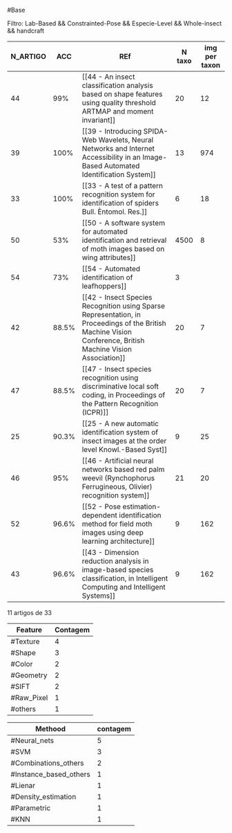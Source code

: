 #Base


Filtro:
Lab-Based && Constrainted-Pose && Especie-Level && Whole-insect && handcraft

| N_ARTIGO | ACC   | REf                                                                                                                                                          | N taxo | img per taxon |
| -------- | ----- | ------------------------------------------------------------------------------------------------------------------------------------------------------------ | ------ | ------------- |
| 44       | 99%   | [[44 - An insect classification analysis based on shape features using quality threshold ARTMAP and moment invariant]]                                       | 20     | 12            |
| 39       | 100%  | [[39 - Introducing SPIDA-Web Wavelets, Neural Networks and Internet Accessibility in an Image-Based Automated Identification System]]                        | 13     | 974           |
| 33       | 100%  | [[33 - A test of a pattern recognition system for identification of spiders Bull. Èntomol. Res.]]                                                            | 6      | 18            |
| 50       | 53%   | [[50 - A software system for automated identification and retrieval of moth images based on wing attributes]]                                                | 4500   | 8             |
| 54       | 73%   | [[54 - Automated identification of leafhoppers]]                                                                                                             | 3      |               |
| 42       | 88.5% | [[42 - Insect Species Recognition using Sparse Representation, in Proceedings of the British Machine Vision Conference, British Machine Vision Association]] | 20     | 7             |
| 47       | 88.5% | [[47 - Insect species recognition using discriminative local soft coding, in Proceedings of the Pattern Recognition (ICPR)]]                                 | 20     | 7             |
| 25       | 90.3% | [[25 - A new automatic identification system of insect images at the order level Knowl.-Based Syst]]                                                         | 9      | 25            |
| 46       | 95%   | [[46 - Artificial neural networks based red palm weevil (Rynchophorus Ferrugineous, Olivier) recognition system]]                                            | 21     | 20            |
| 52       | 96.6% | [[52 - Pose estimation-dependent identification method for field moth images using deep learning architecture]]                                              | 9      | 162           |
| 43       | 96.6% | [[43 - Dimension reduction analysis in image-based species classification, in Intelligent Computing and Intelligent Systems]]                                | 9      | 162           |


11  artigos  de 33 


| Feature    | Contagem |
| ---------- | -------- |
| #Texture   | 4        |
| #Shape     | 3        |
| #Color     | 2        |
| #Geometry  | 2        |
| #SIFT      | 2        |
| #Raw_Pixel | 1        |
| #others    | 1        |

| Methood                | contagem |
| ---------------------- | -------- |
| #Neural_nets           | 5        |
| #SVM                   | 3        |
| #Combinations_others   | 2        |
| #Instance_based_others | 1        |
| #Lienar                | 1        |
| #Density_estimation    | 1        |
| #Parametric            | 1        |
| #KNN                   | 1        |


